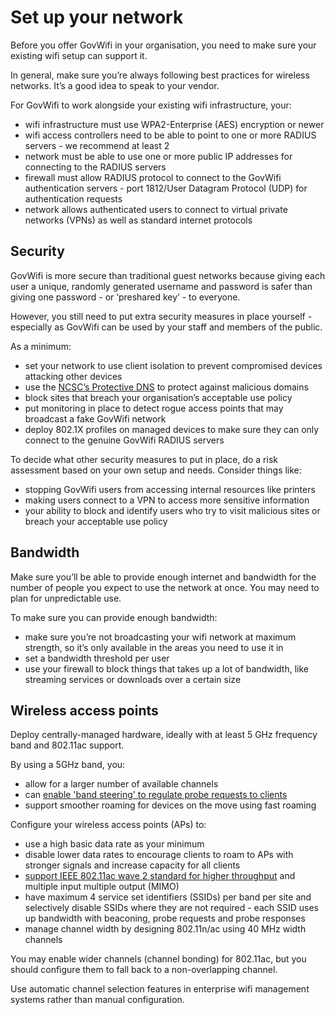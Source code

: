# Set up your network

Before you offer GovWifi in your organisation, you need to make sure your existing wifi setup can support it.

In general, make sure you’re always following best practices for wireless networks. It’s a good idea to speak to your vendor.

For GovWifi to work alongside your existing wifi infrastructure, your:

- wifi infrastructure must use WPA2-Enterprise (AES) encryption or newer
- wifi access controllers need to be able to point to one or more RADIUS servers - we recommend at least 2
- network must be able to use one or more public IP addresses for connecting to the RADIUS servers
- firewall must allow RADIUS protocol to connect to the GovWifi authentication servers - port 1812/User Datagram Protocol (UDP) for authentication requests
- network allows authenticated users to connect to virtual private networks (VPNs) as well as standard internet protocols

## Security

GovWifi is more secure than traditional guest networks because giving each user a unique, randomly generated username and password is safer than giving one password - or ‘preshared key’ - to everyone.

However, you still need to put extra security measures in place yourself - especially as GovWifi can be used by your staff and members of the public.

As a minimum:

- set your network to use client isolation to prevent compromised devices attacking other devices
- use the [NCSC’s Protective DNS](https://www.ncsc.gov.uk/information/pdns) to protect against malicious domains
- block sites that breach your organisation’s acceptable use policy
- put monitoring in place to detect rogue access points that may broadcast a fake GovWifi network
- deploy 802.1X profiles on managed devices to make sure they can only connect to the genuine GovWifi RADIUS servers

To decide what other security measures to put in place, do a risk assessment based on your own setup and needs. Consider things like:

- stopping GovWifi users from accessing internal resources like printers
- making users connect to a VPN to access more sensitive information
- your ability to block and identify users who try to visit malicious sites or breach your acceptable use policy

## Bandwidth

Make sure you’ll be able to provide enough internet and bandwidth for the number of people you expect to use the network at once. You may need to plan for unpredictable use.

To make sure you can provide enough bandwidth:

- make sure you’re not broadcasting your wifi network at maximum strength, so it’s only available in the areas you need to use it in
- set a bandwidth threshold per user
- use your firewall to block things that takes up a lot of bandwidth, like streaming services or downloads over a certain size

## Wireless access points 

Deploy centrally-managed hardware, ideally with at least 5 GHz frequency band and 802.11ac support.

By using a 5GHz band, you:

- allow for a larger number of available channels
- can [enable 'band steering' to regulate probe requests to clients](https://www.broadbandbuyer.com/features/3254-what-does-wifi-band-steering-mean/)
- support smoother roaming for devices on the move using fast roaming

Configure your wireless access points (APs) to:

- use a high basic data rate as your minimum
- disable lower data rates to encourage clients to roam to APs with stronger signals and increase capacity for all clients
- [support IEEE 802.11ac wave 2 standard for higher throughput](https://standards.ieee.org/findstds/standard/802.11ac-2013.html) and multiple input multiple output (MIMO)
- have maximum 4 service set identifiers (SSIDs) per band per site and selectively disable SSIDs where they are not required - each SSID uses up bandwidth with beaconing, probe requests and probe responses
- manage channel width by designing 802.11n/ac using 40 MHz width channels

You may enable wider channels (channel bonding) for 802.11ac, but you should configure them to fall back to a non-overlapping channel.

Use automatic channel selection features in enterprise wifi management systems rather than manual configuration.
